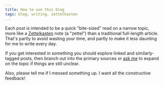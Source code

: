 ```yaml
---
title: How to use this blog
tags: blog, writing, zettelkasten
...
```


Each post is intended to be a quick "bite-sized" read on a narrow topic,
more like a [Zettelkasten][zettel] note (a "zettel") than a traditional
full-length article. That's partly to avoid wasting your time, and partly to
make it less daunting for me to write every day.

If you get interested in something you should explore linked and similarly-tagged
posts, then branch out into the primary sources or [ask me][about] to expand
on the topic if things are still unclear.

Also, please tell me if I messed something up.
I want all the constructive feedback!

[about]: /about.html
[zettel]: https://zettelkasten.de/posts/overview/
